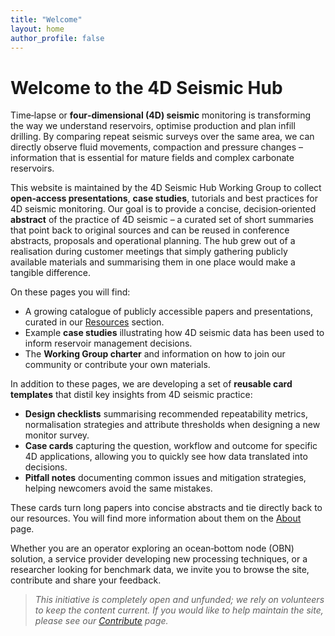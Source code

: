 ```yaml
---
title: "Welcome"
layout: home
author_profile: false
---
```


# Welcome to the 4D Seismic Hub

Time‑lapse or **four‑dimensional (4D) seismic** monitoring is transforming the way we understand reservoirs, optimise production and plan infill drilling.  By comparing repeat seismic surveys over the same area, we can directly observe fluid movements, compaction and pressure changes – information that is essential for mature fields and complex carbonate reservoirs.  

This website is maintained by the 4D Seismic Hub Working Group to collect **open‑access presentations**, **case studies**, tutorials and best practices for 4D seismic monitoring.  Our goal is to provide a concise, decision‑oriented **abstract** of the practice of 4D seismic – a curated set of short summaries that point back to original sources and can be reused in conference abstracts, proposals and operational planning.  The hub grew out of a realisation during customer meetings that simply gathering publicly available materials and summarising them in one place would make a tangible difference.

On these pages you will find:

* A growing catalogue of publicly accessible papers and presentations, curated in our [Resources](/pages/resources) section.
* Example **case studies** illustrating how 4D seismic data has been used to inform reservoir management decisions.
* The **Working Group charter** and information on how to join our community or contribute your own materials.

In addition to these pages, we are developing a set of **reusable card templates** that distil key insights from 4D seismic practice:

* **Design checklists** summarising recommended repeatability metrics, normalisation strategies and attribute thresholds when designing a new monitor survey.
* **Case cards** capturing the question, workflow and outcome for specific 4D applications, allowing you to quickly see how data translated into decisions.
* **Pitfall notes** documenting common issues and mitigation strategies, helping newcomers avoid the same mistakes.

These cards turn long papers into concise abstracts and tie directly back to our resources.  You will find more information about them on the [About](/pages/about) page.

Whether you are an operator exploring an ocean‑bottom node (OBN) solution, a service provider developing new processing techniques, or a researcher looking for benchmark data, we invite you to browse the site, contribute and share your feedback.

> *This initiative is completely open and unfunded; we rely on volunteers to keep the content current.  If you would like to help maintain the site, please see our [Contribute](/pages/contribute) page.*
